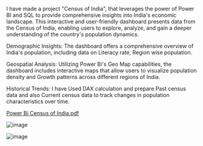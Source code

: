 I have made a project "Census of India", that leverages the power of Power BI and SQL to provide comprehensive insights into India's economic landscape. This interactive and user-friendly dashboard presents data from the Census of India, enabling users to explore, analyze, and gain a deeper understanding of the country's population dynamics.

Demographic Insights: The dashboard offers a comprehensive overview of India's population, including data on Literacy rate, Region wise population.

Geospatial Analysis: Utilizing Power Bi's Geo Map capabilities, the dashboard includes interactive maps that allow users to visualize population density and Growth patterns across different regions of India. 

Historical Trends: I have Used DAX calculation and prepare Past census data and also Current census data to track changes in population characteristics over time. 

[Power Bi Census of India.pdf](https://github.com/DeepDaw/CensusPowerBI/files/12610507/Power.Bi.Census.of.India.pdf)

![image](https://github.com/DeepDaw/CensusPowerBI/assets/143922292/004e5e60-7a8d-4c09-aa65-e85799b9fb7f)


![image](https://github.com/DeepDaw/CensusPowerBI/assets/143922292/1651f978-e91a-4d02-bf88-23c9c2a7a8f7)


